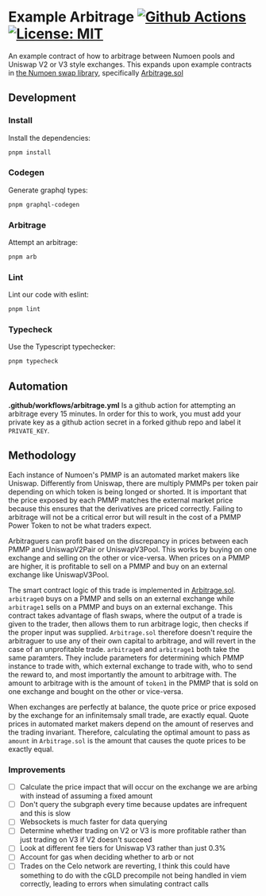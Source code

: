 # Example Arbitrage [![Github Actions][gha-badge]][gha] [![License: MIT][license-badge]][license]

[gha]: https://github.com/numoen/swap-library/actions
[gha-badge]: https://github.com/Numoen/swap-library/actions/workflows/ci.yml/badge.svg
[license]: https://opensource.org/licenses/MIT
[license-badge]: https://img.shields.io/badge/License-MIT-blue.svg

An example contract of how to arbitrage between Numoen pools and Uniswap V2 or V3 style exchanges. This expands upon example contracts in [the Numoen swap library](https://github.com/Numoen/swap-library), specifically [Arbitrage.sol](https://github.com/Numoen/swap-library/blob/master/src/examples/Arbitrage.sol)

## Development

### Install

Install the dependencies:

```sh
pnpm install
```

### Codegen

Generate graphql types:

```sh
pnpm graphql-codegen
```

### Arbitrage

Attempt an arbitrage:

```sh
pnpm arb
```

### Lint

Lint our code with eslint:

```sh
pnpm lint
```

### Typecheck

Use the Typescript typechecker:

```sh
pnpm typecheck
```

## Automation

**.github/workflows/arbitrage.yml** Is a github action for attempting an arbitrage every 15 minutes. In order for this to work, you must add your private key as a github action secret in a forked github repo and label it `PRIVATE_KEY`.

## Methodology

Each instance of Numoen's PMMP is an automated market makers like Uniswap. Differently from Uniswap, there are multiply PMMPs per token pair depending on which token is being longed or shorted. It is important that the price exposed by each PMMP matches the external market price because this ensures that the derivatives are priced correctly. Failing to arbitrage will not be a critical error but will result in the cost of a PMMP Power Token to not be what traders expect.

Arbitraguers can profit based on the discrepancy in prices between each PMMP and UniswapV2Pair or UniswapV3Pool. This works by buying on one exchange and selling on the other or vice-versa. When prices on a PMMP are higher, it is profitable to sell on a PMMP and buy on an external exchange like UniswapV3Pool.

The smart contract logic of this trade is implemented in [Arbitrage.sol](https://github.com/Numoen/swap-library/blob/master/src/examples/Arbitrage.sol). `arbitrage0` buys on a PMMP and sells on an external exchange while `arbitrage1` sells on a PMMP and buys on an external exchange. This contract takes advantage of flash swaps, where the output of a trade is given to the trader, then allows them to run arbitrage logic, then checks if the proper input was supplied. `Arbitrage.sol` therefore doesn't require the arbitraguer to use any of their own capital to arbitrage, and will revert in the case of an unprofitable trade. `arbitrage0` and `arbitrage1` both take the same paramters. They include parameters for determining which PMMP instance to trade with, which external exchange to trade with, who to send the reward to, and most importantly the amount to arbitrage with. The amount to arbitrage with is the amount of `token1` in the PMMP that is sold on one exchange and bought on the other or vice-versa.

When exchanges are perfectly at balance, the quote price or price exposed by the exchange for an infinitemsaly small trade, are exactly equal. Quote prices in automated market makers depend on the amount of reserves and the trading invariant. Therefore, calculating the optimal amount to pass as `amount` in `Arbitrage.sol` is the amount that causes the quote prices to be exactly equal.

### Improvements

- [ ] Calculate the price impact that will occur on the exchange we are arbing with instead of assuming a fixed amount
- [ ] Don't query the subgraph every time because updates are infrequent and this is slow
- [ ] Websockets is much faster for data querying
- [ ] Determine whether trading on V2 or V3 is more profitable rather than just trading on V3 if V2 doesn't succeed
- [ ] Look at different fee tiers for Uniswap V3 rather than just 0.3%
- [ ] Account for gas when deciding whether to arb or not
- [ ] Trades on the Celo network are reverting, I think this could have something to do with the cGLD precompile not being handled in viem correctly, leading to errors when simulating contract calls
